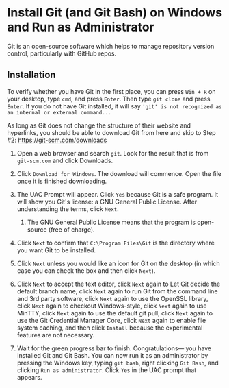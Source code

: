# Install Git (and Git Bash) on Windows and Run as Administrator

Git is an open-source software which helps to manage repository version control, particularly with GitHub repos.

## Installation

To verify whether you have Git in the first place, you can press `Win + R` on your desktop, type `cmd`, and press `Enter`. Then type `git clone` and press `Enter`. If you do not have Git installed, it will say `'git' is not recognized as an internal or external command...`

As long as Git does not change the structure of their website and hyperlinks, you should be able to download Git from here and skip to Step #2: https://git-scm.com/downloads

1. Open a web browser and search `git`. Look for the result that is from `git-scm.com` and click Downloads.

2. Click `Download for Windows`. The download will commence. Open the file once it is finished downloading.

3. The UAC Prompt will appear. Click `Yes` because Git is a safe program. It will show you Git's license: a GNU General Public License. After understanding the terms, click `Next`.
   1. The GNU General Public License means that the program is open-source (free of charge).
  
4. Click `Next` to confirm that `C:\Program Files\Git` is the directory where you want Git to be installed.

5. Click `Next` unless you would like an icon for Git on the desktop (in which case you can check the box and then click `Next`).

6. Click `Next` to accept the text editor, click `Next` again to Let Git decide the default branch name, click `Next` again to run Git from the command line and 3rd party software, click `Next` again to use the OpenSSL library, click `Next` again to checkout Windows-style, click `Next` again to use MinTTY, click `Next` again to use the default git pull, click `Next` again to use the Git Credential Manager Core, click `Next` again to enable file system caching, and then click `Install` because the experimental features are not necessary.

7. Wait for the green progress bar to finish. Congratulations— you have installed Git and Git Bash. You can now run it as an administrator by pressing the Windows key, typing `git bash`, right clicking `Git Bash`, and clicking `Run as administrator`. Click `Yes` in the UAC prompt that appears.
